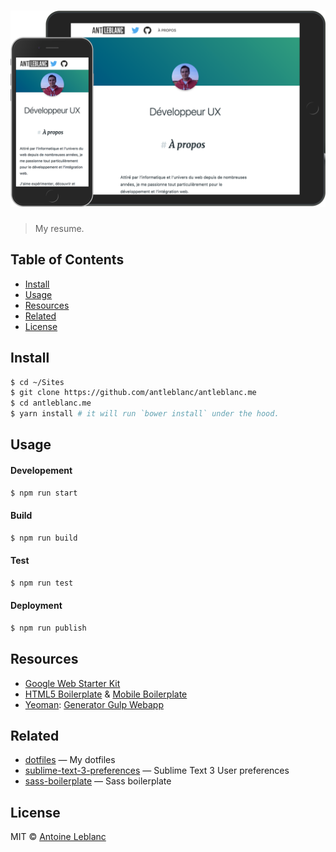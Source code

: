 # [![screenshot](media/screenshot.png)](https://antleblanc.me)

> My resume.

## Table of Contents

- [Install](#install)
- [Usage](#usage)
- [Resources](#resources)
- [Related](#related)
- [License](#license)

## Install

```sh
$ cd ~/Sites
$ git clone https://github.com/antleblanc/antleblanc.me
$ cd antleblanc.me
$ yarn install # it will run `bower install` under the hood.
```

## Usage

#### Developement

```sh
$ npm run start
```

#### Build

```sh
$ npm run build
```

#### Test

```sh
$ npm run test
```

#### Deployment

```sh
$ npm run publish
```

## Resources

- [Google Web Starter Kit](https://github.com/google/web-start-kit)
- [HTML5 Boilerplate](https://github.com/h5bp/html5-boilerplate) & [Mobile Boilerplate](https://github.com/h5bp/mobile-boilerplate)
- [Yeoman](http://yeoman.io): [Generator Gulp Webapp](https://github.com/yeoman/generator-gulp-webapp)

## Related

- [dotfiles](https://github.com/antleblanc/dotfiles) — My dotfiles
- [sublime-text-3-preferences](https://github.com/antleblanc/sublime-text-3-preferences) — Sublime Text 3 User preferences
- [sass-boilerplate](https://github.com/antleblanc/sass-boilerplate) — Sass boilerplate

## License

MIT &copy; [Antoine Leblanc](https://antleblanc.me)
